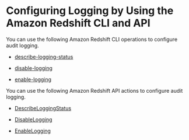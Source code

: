 # Configuring Logging by Using the Amazon Redshift CLI and API<a name="db-auditing-cli-api"></a>

You can use the following Amazon Redshift CLI operations to configure audit logging\.

+  [describe\-logging\-status](http://docs.aws.amazon.com/cli/latest/reference/redshift/describe-logging-status.html) 

+  [disable\-logging](http://docs.aws.amazon.com/cli/latest/reference/redshift/disable-logging.html) 

+  [enable\-logging](http://docs.aws.amazon.com/cli/latest/reference/redshift/enable-logging.html) 

You can use the following Amazon Redshift API actions to configure audit logging\.

+  [DescribeLoggingStatus](http://docs.aws.amazon.com/redshift/latest/APIReference/API_DescribeLoggingStatus.html) 

+  [DisableLogging](http://docs.aws.amazon.com/redshift/latest/APIReference/API_DisableLogging.html) 

+  [EnableLogging](http://docs.aws.amazon.com/redshift/latest/APIReference/API_EnableLogging.html) 